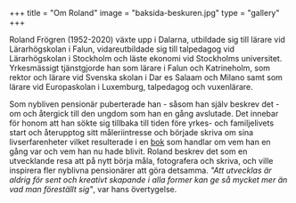 +++
title = "Om Roland"
image = "baksida-beskuren.jpg"
type = "gallery"
+++

Roland Frögren (1952-2020) växte upp i Dalarna, utbildade sig till lärare vid Lärarhögskolan i Falun, vidareutbildade sig till talpedagog vid Lärarhögskolan i Stockholm och läste ekonomi vid Stockholms universitet. Yrkesmässigt tjänstgjorde han som lärare i Falun och Katrineholm, som rektor och lärare vid Svenska skolan i Dar es Salaam och Milano samt som lärare vid Europaskolan i Luxemburg, talpedagog och vuxenlärare.


Som nybliven pensionär puberterade han - såsom han själv beskrev det - om och återgick till den ungdom som han en gång avslutade. Det innebar för honom att han sökte sig tillbaka till tiden före yrkes- och familjelivets start och återupptog sitt måleriintresse och började skriva om sina livserfarenheter vilket resulterade i en [bok](/boken) som handlar om vem han en gång var och vem han nu hade blivit. Roland beskrev det som en utvecklande resa att på nytt börja måla, fotografera och skriva, och ville inspirera fler nyblivna pensionärer att göra detsamma. *"Att utvecklas är aldrig för sent och kreativt skapande i alla former kan ge så mycket mer än vad man föreställt sig"*, var hans övertygelse.
